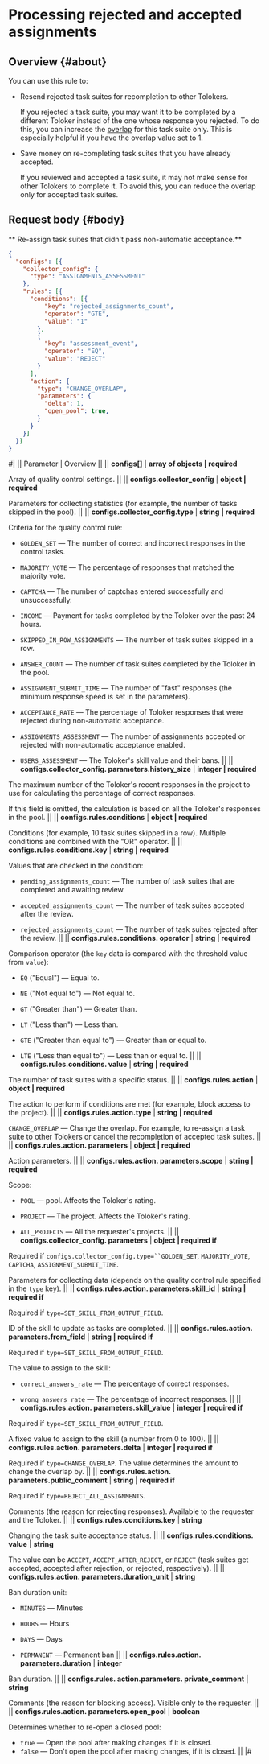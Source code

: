 # Processing rejected and accepted assignments

## Overview {#about}

You can use this rule to:
- Resend rejected task suites for recompletion to other Tolokers.
    
    If you rejected a task suite, you may want it to be completed by a different Toloker instead of the one whose response you rejected. To do this, you can increase the [overlap](./glossary.md#overlap) for this task suite only. This is especially helpful if you have the overlap value set to 1.
    
- Save money on re-completing task suites that you have already accepted.
    
    If you reviewed and accepted a task suite, it may not make sense for other Tolokers to complete it. To avoid this, you can reduce the overlap only for accepted task suites.

## Request body {#body}

** Re-assign task suites that didn't pass non-automatic acceptance.**

```json
{
  "configs": [{
    "collector_config": {
      "type": "ASSIGNMENTS_ASSESSMENT"
    },
    "rules": [{
      "conditions": [{
          "key": "rejected_assignments_count",
          "operator": "GTE",
          "value": "1"
        },
        {
          "key": "assessment_event",
          "operator": "EQ",
          "value": "REJECT" 
        }
      ],
      "action": {
        "type": "CHANGE_OVERLAP",
        "parameters": {
          "delta": 1,
          "open_pool": true,
        }
      }
    }]
  }]
}
```

#|
|| Parameter | Overview ||
|| **configs[]** | **array of objects \| required**

Array of quality control settings. ||
|| **configs.collector_config** | **object \| required**

Parameters for collecting statistics (for example, the number of tasks skipped in the pool). ||
|| **configs.collector_config.type** | **string \| required**

Criteria for the quality control rule:

- `GOLDEN_SET` — The number of correct and incorrect responses in the control tasks.
    
- `MAJORITY_VOTE` — The percentage of responses that matched the majority vote.
    
- `CAPTCHA` — The number of captchas entered successfully and unsuccessfully.
    
- `INCOME` — Payment for tasks completed by the Toloker over the past 24 hours.
    
- `SKIPPED_IN_ROW_ASSIGNMENTS` — The number of task suites skipped in a row.
    
- `ANSWER_COUNT` — The number of task suites completed by the Toloker in the pool.
    
- `ASSIGNMENT_SUBMIT_TIME` — The number of "fast" responses (the minimum response speed is set in the parameters).
    
- `ACCEPTANCE_RATE` — The percentage of Toloker responses that were rejected during non-automatic acceptance.
    
- `ASSIGNMENTS_ASSESSMENT` — The number of assignments accepted or rejected with non-automatic acceptance enabled.
    
- `USERS_ASSESSMENT` — The Toloker's skill value and their bans. ||
|| **configs.collector_config. parameters.history_size** | **integer \| required**

The maximum number of the Toloker's recent responses in the project to use for calculating the percentage of correct responses.

If this field is omitted, the calculation is based on all the Toloker's responses in the pool. ||
|| **configs.rules.conditions** | **object \| required**

Conditions (for example, 10 task suites skipped in a row). Multiple conditions are combined with the "OR" operator. ||
|| **configs.rules.conditions.key** | **string \| required**

Values that are checked in the condition:

- `pending_assignments_count` — The number of task suites that are completed and awaiting review.
    
- `accepted_assignments_count` — The number of task suites accepted after the review.
    
- `rejected_assignments_count` — The number of task suites rejected after the review. ||
|| **configs.rules.conditions. operator** | **string \| required**

Comparison operator (the `key` data is compared with the threshold value from `value`):

- `EQ` ("Equal") — Equal to.
    
- `NE` ("Not equal to") — Not equal to.
    
- `GT` ("Greater than") — Greater than.
    
- `LT` ("Less than") — Less than.
    
- `GTE` ("Greater than equal to") — Greater than or equal to.
    
- `LTE` ("Less than equal to") — Less than or equal to. ||
|| **configs.rules.conditions. value** | **string \| required**

The number of task suites with a specific status. ||
|| **configs.rules.action** | **object \| required**

The action to perform if conditions are met (for example, block access to the project). ||
|| **configs.rules.action.type** | **string \| required**

`CHANGE_OVERLAP` — Change the overlap. For example, to re-assign a task suite to other Tolokers or cancel the recompletion of accepted task suites. ||
|| **configs.rules.action. parameters** | **object \| required**

Action parameters. ||
|| **configs.rules.action. parameters.scope** | **string \| required**

Scope:

- `POOL` — pool. Affects the Toloker's rating.
    
- `PROJECT` — The project. Affects the Toloker's rating.
    
- `ALL_PROJECTS` — All the requester's projects. ||
|| **configs.collector_config. parameters** | **object \| required if**

Required if `configs.collector_config.type=``GOLDEN_SET`, `MAJORITY_VOTE`, `CAPTCHA`, `ASSIGNMENT_SUBMIT_TIME`.

Parameters for collecting data (depends on the quality control rule specified in the `type` key). ||
|| **configs.rules.action. parameters.skill_id** | **string \| required if**

Required if `type=SET_SKILL_FROM_OUTPUT_FIELD`.

ID of the skill to update as tasks are completed. ||
|| **configs.rules.action. parameters.from_field** | **string \| required if**

Required if `type=SET_SKILL_FROM_OUTPUT_FIELD`.

The value to assign to the skill:

- `correct_answers_rate` — The percentage of correct responses.
    
- `wrong_answers_rate` — The percentage of incorrect responses. ||
|| **configs.rules.action. parameters.skill_value** | **integer \| required if**

Required if `type=SET_SKILL_FROM_OUTPUT_FIELD`.

A fixed value to assign to the skill (a number from 0 to 100). ||
|| **configs.rules.action. parameters.delta** | **integer \| required if**

Required if `type=CHANGE_OVERLAP`.
The value determines the amount to change the overlap by. ||
|| **configs.rules.action. parameters.public_comment** | **string \| required if**

Required if `type=REJECT_ALL_ASSIGNMENTS`.

Comments (the reason for rejecting responses). Available to the requester and the Toloker. ||
|| **configs.rules.conditions.key** | **string**

Changing the task suite acceptance status. ||
|| **configs.rules.conditions. value** | **string**

The value can be `ACCEPT`, `ACCEPT_AFTER_REJECT`, or `REJECT` (task suites get accepted, accepted after rejection, or rejected, respectively). ||
|| **configs.rules.action. parameters.duration_unit** | **string**

Ban duration unit:

- `MINUTES` — Minutes
    
- `HOURS` — Hours
    
- `DAYS` — Days
    
- `PERMANENT` — Permanent ban ||
|| **configs.rules.action. parameters.duration** | **integer**

Ban duration. ||
|| **configs.rules. action.parameters. private_comment** | **string**

Comments (the reason for blocking access). Visible only to the requester. ||
|| **configs.rules.action. parameters.open_pool** | **boolean**

Determines whether to re-open a closed pool:

- `true` — Open the pool after making changes if it is closed.
- `false` — Don't open the pool after making changes, if it is closed.
||
|#


